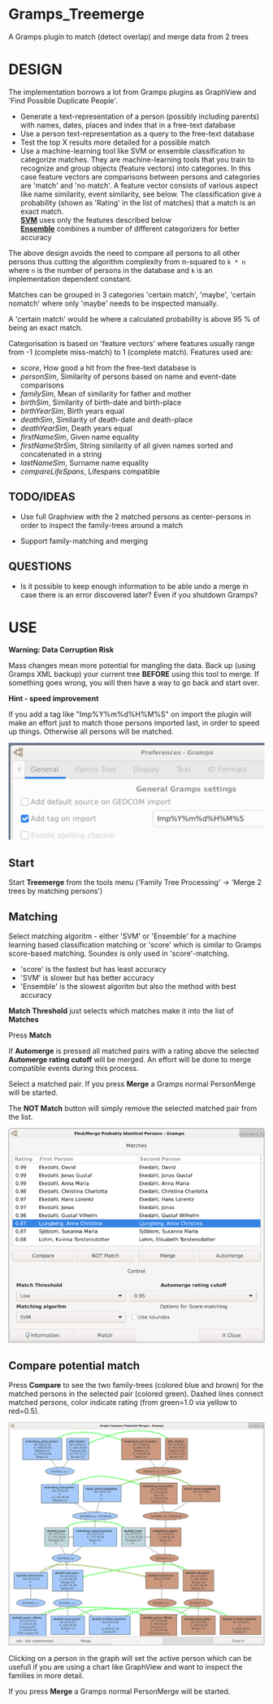 # Gramps_Treemerge
A Gramps plugin to match (detect overlap) and merge data from 2 trees

# DESIGN

The implementation borrows a lot from Gramps plugins as GraphView and 'Find Possible Duplicate People'.

  * Generate a text-representation of a person (possibly including parents) with names, dates, places
      and index that in a free-text database
  * Use a person text-representation as a query to the free-text database
  * Test the top X results more detailed for a possible match
  * Use a machine-learning tool like SVM or ensemble classification to categorize matches.
    They are machine-learning tools that you
    train to recognize and group objects (feature vectors) into categories.
    In this case feature vectors are comparisons between persons and categories are 'match' and 'no match'.
    A feature vector consists of various aspect like name similarity, event similarity, see below.
    The classification give a probability (shown as 'Rating' in the list of matches) that a match is an exact match.\
    **[SVM](https://scikit-learn.org/stable/modules/generated/sklearn.svm.SVC.html)** uses only the features described below\
    **[Ensemble](https://scikit-learn.org/stable/modules/ensemble.html#stacking)** combines a number of different
    categorizers for better accuracy

The above design avoids the need to compare all persons to all other persons thus cutting the algorithm complexity from
n-squared to `k * n` where `n` is the number of persons in the database and `k` is an implementation dependent constant.

Matches can be grouped in 3 categories 'certain match', 'maybe', 'certain nomatch' where only 'maybe'
needs to be inspected manually.

A 'certain match' would be where a calculated probability is above 95 % of being an exact match. 

Categorisation is based on 'feature vectors' where features usually range from -1 (complete miss-match) to
1 (complete match). Features used are:
  * _score_, How good a hit from the free-text database is
  * _personSim_, Similarity of persons based on name and event-date comparisons
  * _familySim_, Mean of similarity for father and mother
  * _birthSim_, Similarity of birth-date and birth-place
  * _birthYearSim_, Birth years equal
  * _deathSim_, Similarity of death-date and death-place
  * _deathYearSim_, Death years equal
  * _firstNameSim_, Given name equality
  * _firstNameStrSim_, String similarity of all given names sorted and concatenated in a string
  * _lastNameSim_, Surname name equality
  * _compareLifeSpans_, Lifespans compatible

## TODO/IDEAS

* Use full Graphview with the 2 matched persons as center-persons in order to inspect the family-trees around a match

* Support family-matching and merging

## QUESTIONS

- Is it possible to keep enough information to be able undo a merge in case there is an error discovered later? Even
  if you shutdown Gramps?

# USE
**Warning: Data Corruption Risk**

Mass changes mean more potential for mangling the data. Back up (using Gramps XML backup) your current
tree **BEFORE** using this tool to merge.
If something goes wrong, you will then have a way to go back and start over.

**Hint - speed improvement**

If you add a tag like "Imp%Y%m%d%H%M%S" on import the plugin will make an effort just to match those persons imported last,
in order to speed up things. Otherwise all persons will be matched.

![Gramps Preferences](/Preferences.png)

## Start
Start **Treemerge** from the tools menu ('Family Tree Processing' -> 'Merge 2 trees by matching persons')

## Matching
Select matching algoritm - either 'SVM' or 'Ensemble' for a machine learning based classification matching or
'score' which is similar to Gramps score-based matching. Soundex is only used in 'score'-matching.
  * 'score' is the fastest but has least accuracy
  * 'SVM' is slower but has better accuracy
  * 'Ensemble' is the slowest algoritm but also the method with best accuracy

**Match Threshold** just selects which matches make it into the list of **Matches**

Press **Match**

If **Automerge** is pressed all matched pairs with a rating above the selected **Automerge rating cutoff** will be merged.
An effort will be done to merge compatible events during this process.

Select a matched pair. If you press **Merge** a Gramps normal PersonMerge will be started.

The **NOT Match** button will simply remove the selected matched pair from the list.

![Main window](/TreemergeMain.png)

## Compare potential match
Press **Compare** to see the two family-trees (colored blue and brown) for the matched persons in
the selected pair (colored green). Dashed lines connect matched persons, color indicate rating
(from green=1.0 via yellow to red=0.5).

![Graphical compare of match](/TreemergeCompare.png)

Clicking on a person in the graph will set the active person which
can be usefull if you are using a chart like GraphView and want to inspect the families in more detail.

If you press **Merge** a Gramps normal PersonMerge will be started.
